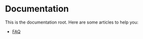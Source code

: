 # Documentation

This is the documentation root. Here are some articles to help you:

- [FAQ](faq.md)
